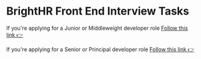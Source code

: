 # BrightHR Front End Interview Tasks

If you're applying for a Junior or Middleweight developer role [Follow this link 👉](/junior-and-middleweight.md)

If you're applying for a Senior or Principal developer role [Follow this link 👉](/senior-and-principal.md)